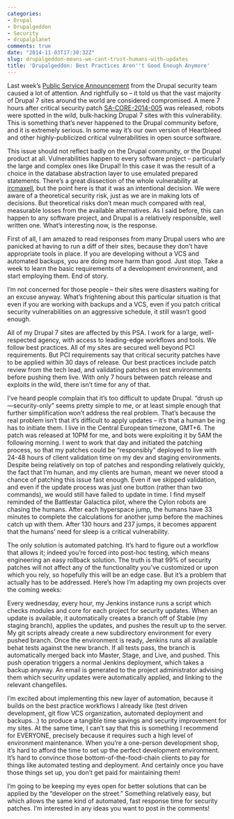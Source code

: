 ```yaml
---
categories:
- Drupal
- Drupalgeddon
- Security
- drupalplanet
comments: true
date: "2014-11-03T17:30:32Z"
slug: drupalgeddon-means-we-cant-trust-humans-with-updates
title: 'Drupalgeddon: Best Practices Aren''t Good Enough Anymore'
---
```

<p>Last week&rsquo;s <a href="https://www.drupal.org/PSA-2014-003">Public Service Announcement</a> from the Drupal security team caused a lot of attention. And rightfully so &ndash; it told us that the vast majority of Drupal 7 sites around the world are considered compromised. A mere 7 hours after critical security patch <a href="https://www.drupal.org/SA-CORE-2014-005">SA-CORE-2014-005</a> was released, robots were spotted in the wild, bulk-hacking Drupal 7 sites with this vulnerability. This is something that&rsquo;s never happened to the Drupal community before, and it is extremely serious. In some way it&rsquo;s our own version of Heartbleed and other highly-publicized critical vulnerabilities in open source software.</p>

<p>This issue should not reflect badly on the Drupal community, or the Drupal product at all. Vulnerabilities happen to every software project &ndash; particularly the large and complex ones like Drupal! In this case it was the result of a choice in the database abstraction layer to use emulated prepared statements. There&rsquo;s a great dissection of the whole vulnerability at <a href="http://blog.ircmaxell.com/2014/10/a-lesson-in-security.html">ircmaxell</a>, but the point here is that it was an intentional decision. We were aware of a theoretical security risk, just as we are in making lots of decisions. But theoretical risks don&rsquo;t mean much compared with real, measurable losses from the available alternatives. As I said before, this can happen to any software project, and Drupal is a relatively responsible, well written one. What&rsquo;s interesting now, is the response.</p>

<p>First of all, I am amazed to read responses from many Drupal users who are panicked at having to run a diff of their sites, because they don&rsquo;t have appropriate tools in place. If you are developing without a VCS and automated backups, you are doing more harm than good. Just stop. Take a week to learn the basic requirements of a development environment, and start employing them. End of story.</p>

<p>I&rsquo;m not concerned for those people &ndash; their sites were disasters waiting for an excuse anyway. What&rsquo;s frightening about this particular situation is that even if you are working with backups and a VCS, even if you patch critical security vulnerabilities on an aggressive schedule, it still wasn&rsquo;t good enough.</p>

<p>All of my Drupal 7 sites are affected by this PSA. I work for a large, well-respected agency, with access to leading-edge workflows and tools. We follow best practices. All of my sites are secured well beyond PCI requirements. But PCI requirements say that critical security patches have to be applied within 30 days of release. Our best practices include patch review from the tech lead, and validating patches on test environments before pushing them live. With only 7 hours between patch release and exploits in the wild, there isn&rsquo;t time for any of that.</p>

<p>I&rsquo;ve heard people complain that it&rsquo;s too difficult to update Drupal. &ldquo;drush up &mdash;security-only&rdquo; seems pretty simple to me, or at least simple enough that
 further simplification won&rsquo;t address the real problem. That&rsquo;s because the real problem isn&rsquo;t that it&rsquo;s difficult to apply updates &ndash; it&rsquo;s that a human be
ing has to initiate them. I live in the Central European timezone, GMT+6. The patch was released at 10PM for me, and bots were exploiting it by 5AM the following morning. I went to work that day and initiated the patching process, so that my patches could be &ldquo;responsibly&rdquo; deployed to live with 24-48 hours of client validation time on my dev and staging environments. Despite being relatively on top of patches and responding relatively quickly, the fact that I&rsquo;m human, and my clients are human, meant we never stood a chance of patching this issue fast enough. Even if we skipped validation, and even if the update process was just one button (rather than two commands), we would still have failed to update in time. I find myself reminded of the Battlestar Galactica pilot, where the Cylon robots are chasing the humans. After each hyperspace jump, the humans have 33 minutes to complete the calculations for another jump before the machines catch up with them. After 130 hours and 237 jumps, it becomes apparent that the humans&#8217; need for sleep is a critical vulnerability.</p>

<p>The only solution is automated patching. It&rsquo;s hard to figure out a workflow that allows it; indeed you&rsquo;re forced into post-hoc testing, which means engineering an easy rollback solution. The truth is that 99% of security patches will not affect any of the functionality you&rsquo;ve customized or upon which you rely, so hopefully this will be an edge case. But it&rsquo;s a problem that actually has to be addressed. Here&rsquo;s how I&rsquo;m adapting my own projects over the coming weeks:</p>

<p>Every wednesday, every hour, my Jenkins instance runs a script which checks modules and core for each project for security updates. When an update is available, it automatically creates a branch off of Stable (my staging branch), applies the updates, and pushes the result up to the server. My git scripts already create a new subdirectory environment for every pushed branch. Once the environment is ready, Jenkins runs all available behat tests against the new branch. If all tests pass, the branch is automatically merged back into Master, Stage, and Live, and pushed. This push operation triggers a normal Jenkins deployment, which takes a backup anyway. An email is generated to the project administrator advising them which security updates were automatically applied, and linking to the relevant changefiles.</p>

<p>I&rsquo;m excited about implementing this new layer of automation, because it builds on the best practice workflows I already like (test driven development, git flow VCS organization, automated deployment and backups&hellip;) to produce a tangible time savings and security improvement for my sites. At the same time, I can&rsquo;t say that this is something I recommend for EVERYONE, precisely because it requires such a high level of environment maintenance. When you&rsquo;re a one-person development shop, it&rsquo;s hard to afford the time to set up the perfect development environment. It&rsquo;s hard to convince those bottom-of-the-food-chain clients to pay for things like automated testing and deployment. And certainly once you have those things set up, you don&rsquo;t get paid for maintaining them!</p>

<p>I&rsquo;m going to be keeping my eyes open for better solutions that can be applied by the &ldquo;developer on the street.&rdquo; Something relatively easy, but which allows the same kind of automated, fast response time for security patches. I&rsquo;m interested in any ideas you want to post in the comments!</p>

